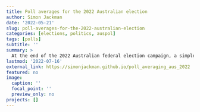 ```yaml
---
title: Poll averages for the 2022 Australian election
author: Simon Jackman
date: '2022-05-21'
slug: poll-averages-for-the-2022-australian-election
categories: [elections, politics, auspol]
tags: [polls]
subtitle: ''
summary: >
  At the end of the 2022 Australian federal election campaign, a simple poll average estimated that the Coalition would win 46.5% of the two-party preferred vote.   Correcting for the average level of bias in the five previous elections (2007 to 2019), this estimate was shifted to 47.9% Coalition TPP.   This corrected estimate corresponds _exactly_ to the Coalition's actual result in the 2022 election.
lastmod: '2022-07-16'
external_link: https://simonjackman.github.io/poll_averaging_aus_2022
featured: no
image:
  caption: ''
  focal_point: ''
  preview_only: no
projects: []
---
```

